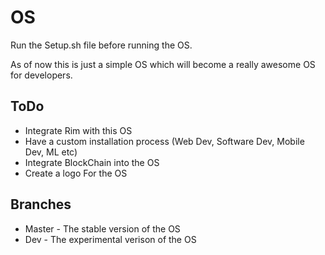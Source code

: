 # OS

Run the Setup.sh file before running the OS.

As of now this is just a simple OS which will become a really awesome OS for developers.

## ToDo 

* Integrate Rim with this OS 
* Have a custom installation process (Web Dev, Software Dev, Mobile Dev, ML etc)
* Integrate BlockChain into the OS
* Create a logo For the OS


## Branches 

* Master - The stable version of the OS
* Dev - The experimental verison of the OS
